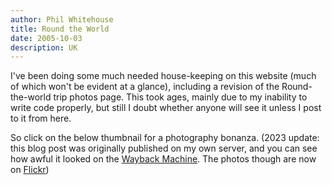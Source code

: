 ```yaml
---
author: Phil Whitehouse
title: Round the World
date: 2005-10-03
description: UK
---
```


I've been doing some much needed house-keeping on this website (much of which won't be evident at a glance), including a revision of the Round-the-world trip photos page. This took ages, mainly due to my inability to write code properly, but still I doubt whether anyone will see it unless I post to it from here.

So click on the below thumbnail for a photography bonanza. (2023 update: this blog post was originally published on my own server, and you can see how awful it looked on the [Wayback Machine](https://web.archive.org/web/20060220153813/http://philwhitehouse.com/). The photos though are now on [Flickr](https://www.flickr.com/photos/philliecasablanca/collections/72157603189229392/))

